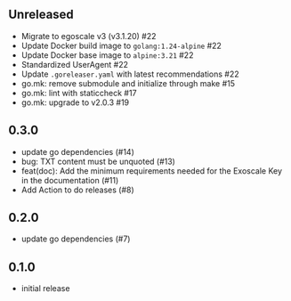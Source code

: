 ## Unreleased

- Migrate to egoscale v3 (v3.1.20) #22
- Update Docker build image to `golang:1.24-alpine` #22
- Update Docker base image to `alpine:3.21` #22
- Standardized UserAgent #22
- Update `.goreleaser.yaml` with latest recommendations #22
- go.mk: remove submodule and initialize through make #15 
- go.mk: lint with staticcheck #17 
- go.mk: upgrade to v2.0.3 #19 

## 0.3.0

- update go dependencies (#14)
- bug: TXT content must be unquoted (#13)
- feat(doc): Add the minimum requirements needed for the Exoscale Key in the documentation (#11)
- Add Action to do releases (#8)

## 0.2.0

- update go dependencies (#7)

## 0.1.0

- initial release
